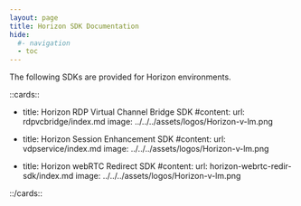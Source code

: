 ```yaml
---
layout: page
title: Horizon SDK Documentation
hide:
  #- navigation
  - toc
---
```


The following SDKs are provided for Horizon environments.

<!-- [cards cols=2 (sdks/horizon-sdk/docs/doc-ref.yaml)] -->

::cards::

- title: Horizon RDP Virtual Channel Bridge SDK
  #content: 
  url: rdpvcbridge/index.md
  image: ../../../assets/logos/Horizon-v-lm.png

- title: Horizon Session Enhancement SDK
  #content: 
  url: vdpservice/index.md
  image: ../../../assets/logos/Horizon-v-lm.png

- title: Horizon webRTC Redirect SDK
  #content: 
  url: horizon-webrtc-redir-sdk/index.md
  image: ../../../assets/logos/Horizon-v-lm.png

::/cards::
